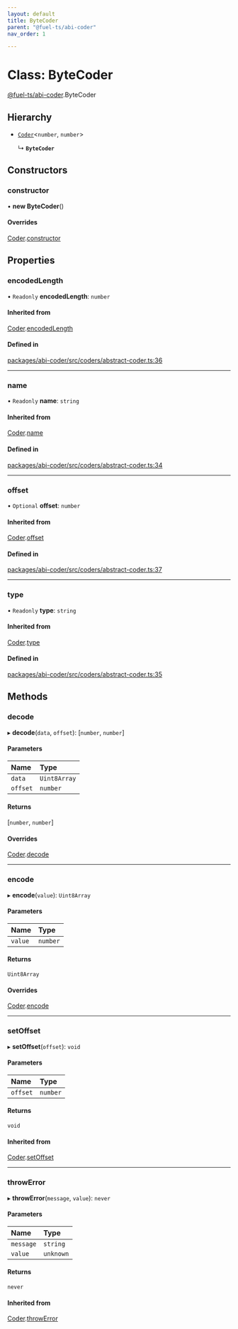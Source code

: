 ```yaml
---
layout: default
title: ByteCoder
parent: "@fuel-ts/abi-coder"
nav_order: 1

---
```


# Class: ByteCoder

[@fuel-ts/abi-coder](../index.md).ByteCoder

## Hierarchy

- [`Coder`](Coder.md)<`number`, `number`\>

  ↳ **`ByteCoder`**

## Constructors

### constructor

• **new ByteCoder**()

#### Overrides

[Coder](Coder.md).[constructor](Coder.md#constructor)

## Properties

### encodedLength

• `Readonly` **encodedLength**: `number`

#### Inherited from

[Coder](Coder.md).[encodedLength](Coder.md#encodedlength)

#### Defined in

[packages/abi-coder/src/coders/abstract-coder.ts:36](https://github.com/FuelLabs/fuels-ts/blob/master/packages/abi-coder/src/coders/abstract-coder.ts#L36)

___

### name

• `Readonly` **name**: `string`

#### Inherited from

[Coder](Coder.md).[name](Coder.md#name)

#### Defined in

[packages/abi-coder/src/coders/abstract-coder.ts:34](https://github.com/FuelLabs/fuels-ts/blob/master/packages/abi-coder/src/coders/abstract-coder.ts#L34)

___

### offset

• `Optional` **offset**: `number`

#### Inherited from

[Coder](Coder.md).[offset](Coder.md#offset)

#### Defined in

[packages/abi-coder/src/coders/abstract-coder.ts:37](https://github.com/FuelLabs/fuels-ts/blob/master/packages/abi-coder/src/coders/abstract-coder.ts#L37)

___

### type

• `Readonly` **type**: `string`

#### Inherited from

[Coder](Coder.md).[type](Coder.md#type)

#### Defined in

[packages/abi-coder/src/coders/abstract-coder.ts:35](https://github.com/FuelLabs/fuels-ts/blob/master/packages/abi-coder/src/coders/abstract-coder.ts#L35)

## Methods

### decode

▸ **decode**(`data`, `offset`): [`number`, `number`]

#### Parameters

| Name | Type |
| :------ | :------ |
| `data` | `Uint8Array` |
| `offset` | `number` |

#### Returns

[`number`, `number`]

#### Overrides

[Coder](Coder.md).[decode](Coder.md#decode)

___

### encode

▸ **encode**(`value`): `Uint8Array`

#### Parameters

| Name | Type |
| :------ | :------ |
| `value` | `number` |

#### Returns

`Uint8Array`

#### Overrides

[Coder](Coder.md).[encode](Coder.md#encode)

___

### setOffset

▸ **setOffset**(`offset`): `void`

#### Parameters

| Name | Type |
| :------ | :------ |
| `offset` | `number` |

#### Returns

`void`

#### Inherited from

[Coder](Coder.md).[setOffset](Coder.md#setoffset)

___

### throwError

▸ **throwError**(`message`, `value`): `never`

#### Parameters

| Name | Type |
| :------ | :------ |
| `message` | `string` |
| `value` | `unknown` |

#### Returns

`never`

#### Inherited from

[Coder](Coder.md).[throwError](Coder.md#throwerror)
